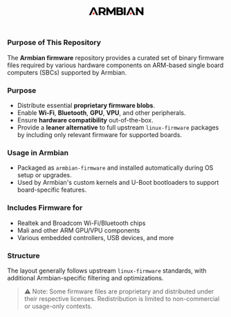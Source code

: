 <h2 align="center">
  <img src="https://raw.githubusercontent.com/armbian/.github/master/profile/logo.png" alt="Armbian logo" width="25%">
  <br><br>
</h2>

### Purpose of This Repository

The **Armbian firmware** repository provides a curated set of binary firmware files required by various hardware components on ARM-based single board computers (SBCs) supported by Armbian.

### Purpose

- Distribute essential **proprietary firmware blobs**.
- Enable **Wi-Fi**, **Bluetooth**, **GPU**, **VPU**, and other peripherals.
- Ensure **hardware compatibility** out-of-the-box.
- Provide a **leaner alternative** to full upstream `linux-firmware` packages by including only relevant firmware for supported boards.

### Usage in Armbian

- Packaged as `armbian-firmware` and installed automatically during OS setup or upgrades.
- Used by Armbian's custom kernels and U-Boot bootloaders to support board-specific features.

### Includes Firmware for

- Realtek and Broadcom Wi-Fi/Bluetooth chips
- Mali and other ARM GPU/VPU components
- Various embedded controllers, USB devices, and more

### Structure

The layout generally follows upstream `linux-firmware` standards, with additional Armbian-specific filtering and optimizations.

> ⚠️ Note: Some firmware files are proprietary and distributed under their respective licenses. Redistribution is limited to non-commercial or usage-only contexts.
